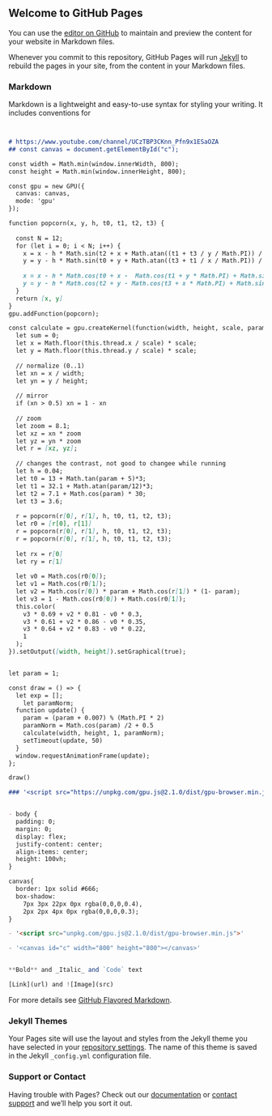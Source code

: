 ## Welcome to GitHub Pages

You can use the [editor on GitHub](https://github.com/Andrea-MariaDB-2/artsy.github.io/edit/pepopowitz/front-end-tour/docs/index.md) to maintain and preview the content for your website in Markdown files.

Whenever you commit to this repository, GitHub Pages will run [Jekyll](https://jekyllrb.com/) to rebuild the pages in your site, from the content in your Markdown files.

### Markdown

Markdown is a lightweight and easy-to-use syntax for styling your writing. It includes conventions for

```markdown


# https://www.youtube.com/channel/UCzTBP3CKnn_Pfn9x1ESaOZA
## const canvas = document.getElementById("c");

const width = Math.min(window.innerWidth, 800);
const height = Math.min(window.innerHeight, 800);

const gpu = new GPU({
  canvas: canvas,
  mode: 'gpu'
});

function popcorn(x, y, h, t0, t1, t2, t3) {
  
  const N = 12;
  for (let i = 0; i < N; i++) {
    x = x - h * Math.sin(t2 + x + Math.atan((t1 + t3 / y / Math.PI)) / t0);
    y = y - h * Math.sin(t0 + y + Math.atan((t3 + t1 / x / Math.PI)) / t2);
    
    x = x - h * Math.cos(t0 + x -  Math.cos(t1 + y * Math.PI) + Math.sin(t2 + y * Math.PI * 2) * y * 0.5);
    y = y - h * Math.cos(t2 + y - Math.cos(t3 + x * Math.PI) + Math.sin(t0 + x * Math.PI * 2) * x * 0.5);
  }
  return [x, y]
}
gpu.addFunction(popcorn);

const calculate = gpu.createKernel(function(width, height, scale, param) {
  let sum = 0;
  let x = Math.floor(this.thread.x / scale) * scale;
  let y = Math.floor(this.thread.y / scale) * scale;
  
  // normalize (0..1)
  let xn = x / width;
  let yn = y / height;
  
  // mirror
  if (xn > 0.5) xn = 1 - xn
  
  // zoom
  let zoom = 8.1;
  let xz = xn * zoom
  let yz = yn * zoom
  let r = [xz, yz];
  
  // changes the contrast, not good to changee while running
  let h = 0.04;
  let t0 = 13 + Math.tan(param + 5)*3;
  let t1 = 32.1 + Math.atan(param/12)*3;
  let t2 = 7.1 + Math.cos(param) * 30;
  let t3 = 3.6;
  
  r = popcorn(r[0], r[1], h, t0, t1, t2, t3);
  let r0 = [r[0], r[1]]
  r = popcorn(r[0], r[1], h, t0, t1, t2, t3);
  r = popcorn(r[0], r[1], h, t0, t1, t2, t3);
  
  let rx = r[0]
  let ry = r[1]
  
  let v0 = Math.cos(r0[0]);
  let v1 = Math.cos(r0[1]);
  let v2 = Math.cos(r[0]) * param + Math.cos(r[1]) * (1- param);
  let v3 = 1 - Math.cos(r0[0]) + Math.cos(r0[1]);
  this.color(
    v3 * 0.69 + v2 * 0.81 - v0 * 0.3,
    v3 * 0.61 + v2 * 0.86 - v0 * 0.35,
    v3 * 0.64 + v2 * 0.83 - v0 * 0.22,
    1
  );
}).setOutput([width, height]).setGraphical(true);


let param = 1;

const draw = () => {
  let exp = [];
	let paramNorm;
  function update() {
    param = (param + 0.007) % (Math.PI * 2)
    paramNorm = Math.cos(param) /2 + 0.5
    calculate(width, height, 1, paramNorm);
    setTimeout(update, 50)
  }
  window.requestAnimationFrame(update);
};

draw()

### '<script src="https://unpkg.com/gpu.js@2.1.0/dist/gpu-browser.min.js"></script>'


- body {
  padding: 0;
  margin: 0;
  display: flex;
  justify-content: center;
  align-items: center;
  height: 100vh;
}

canvas{
  border: 1px solid #666;
  box-shadow:
    7px 3px 22px 0px rgba(0,0,0,0.4),
    2px 2px 4px 0px rgba(0,0,0,0.3);
}

- '<script src="unpkg.com/gpu.js@2.1.0/dist/gpu-browser.min.js">'

- '<canvas id="c" width="800" height="800"></canvas>'


**Bold** and _Italic_ and `Code` text

[Link](url) and ![Image](src)
```

For more details see [GitHub Flavored Markdown](https://guides.github.com/features/mastering-markdown/).

### Jekyll Themes

Your Pages site will use the layout and styles from the Jekyll theme you have selected in your [repository settings](https://github.com/Andrea-MariaDB-2/artsy.github.io/settings/pages). The name of this theme is saved in the Jekyll `_config.yml` configuration file.

### Support or Contact

Having trouble with Pages? Check out our [documentation](https://docs.github.com/categories/github-pages-basics/) or [contact support](https://support.github.com/contact) and we’ll help you sort it out.
